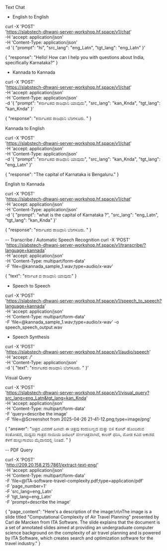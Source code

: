 Text Chat

- English to English

curl -X 'POST' \
  'https://slabstech-dhwani-server-workshop.hf.space/v1/chat' \
  -H 'accept: application/json' \
  -H 'Content-Type: application/json' \
  -d '{
  "prompt": "hi",
  "src_lang": "eng_Latn",
  "tgt_lang": "eng_Latn"
}'

{
  "response": "Hello! How can I help you with questions about India, specifically Karnataka?"
}


- Kannada to Kannada

curl -X 'POST' \
  'https://slabstech-dhwani-server-workshop.hf.space/v1/chat' \
  -H 'accept: application/json' \
  -H 'Content-Type: application/json' \
  -d '{
  "prompt": "ಕರ್ನಾಟಕದ ರಾಜಧಾನಿ ಯಾವುದು",
  "src_lang": "kan_Knda",
  "tgt_lang": "kan_Knda"
}'

{
  "response": "ಕರ್ನಾಟಕದ ರಾಜಧಾನಿ ಬೆಂಗಳೂರು. "
}

Kannada to English

curl -X 'POST' \
  'https://slabstech-dhwani-server-workshop.hf.space/v1/chat' \
  -H 'accept: application/json' \
  -H 'Content-Type: application/json' \
  -d '{
  "prompt": "ಕರ್ನಾಟಕದ ರಾಜಧಾನಿ ಯಾವುದು",
  "src_lang": "kan_Knda",
  "tgt_lang": "eng_Latn"
}'

{
  "response": "The capital of Karnataka is Bengaluru."
}


English to Kannada

curl -X 'POST' \
  'https://slabstech-dhwani-server-workshop.hf.space/v1/chat' \
  -H 'accept: application/json' \
  -H 'Content-Type: application/json' \
  -d '{
  "prompt": "what is the capital of Karnataka ?",
  "src_lang": "eng_Latn",
  "tgt_lang": "kan_Knda"
}'


{
  "response": "ಕರ್ನಾಟಕದ ರಾಜಧಾನಿ ಬೆಂಗಳೂರು. "
}



-- Transcribe  / Automatic Speech Recognition
curl -X 'POST' \
  'https://slabstech-dhwani-server-workshop.hf.space/v1/transcribe/?language=kannada' \
  -H 'accept: application/json' \
  -H 'Content-Type: multipart/form-data' \
  -F 'file=@kannada_sample_1.wav;type=audio/x-wav'

  {
  "text": "ಕರ್ನಾಟಕ ದ ರಾಜಧಾನಿ ಯಾವುದು"
}



- Speech to Speech

curl -X 'POST' \
  'https://slabstech-dhwani-server-workshop.hf.space/v1/speech_to_speech?language=kannada' \
  -H 'accept: application/json' \
  -H 'Content-Type: multipart/form-data' \
  -F 'file=@kannada_sample_1.wav;type=audio/x-wav' -o speech_speech_output.wav



- Speech Synthesis


curl -X 'POST' \
  'https://slabstech-dhwani-server-workshop.hf.space/v1/audio/speech' \
  -H 'accept: */*' \
  -H 'Content-Type: application/json' \
  -d '{
  "text": "ಕರ್ನಾಟಕದ ರಾಜಧಾನಿ ಬೆಂಗಳೂರು. "
}'


Visual Query

curl -X 'POST' \
  'https://slabstech-dhwani-server-workshop.hf.space/v1/visual_query?src_lang=eng_Latn&tgt_lang=kan_Knda' \
  -H 'accept: application/json' \
  -H 'Content-Type: multipart/form-data' \
  -F 'query=describe the image' \
  -F 'file=@Screenshot from 2025-04-26 21-41-12.png;type=image/png'


{
  "answer": "ಚಿತ್ರದ ವಿವರಣೆ ಹೀಗಿದೆಃ ಈ ಚಿತ್ರವು ಕಂದುಬಣ್ಣದ ಮತ್ತು ಬಿಳಿ ಕೋಟ್ ಹೊಂದಿರುವ ಸಂತೋಷದ, ಮಧ್ಯಮ ಗಾತ್ರದ ನಾಯಿಯ ಡಿಜಿಟಲ್ ವರ್ಣಚಿತ್ರವಾಗಿದೆ, ಕಾಲರ್ ಧರಿಸಿ, ಮೋಡ ಕವಿದ ಆಕಾಶದ ಕೆಳಗೆ ಹುಲ್ಲುಗಾವಲು ಮೈದಾನದಲ್ಲಿ ನಿಂತಿದೆ. "
}



--  PDF Query

curl -X 'POST' \
  'http://209.20.158.215:7861/extract-text-eng/' \
  -H 'accept: application/json' \
  -H 'Content-Type: multipart/form-data' \
  -F 'file=@ITA-software-travel-complexity.pdf;type=application/pdf' \
  -F 'page_number=1' \
  -F 'src_lang=eng_Latn' \
  -F 'tgt_lang=eng_Latn' \
  -F 'prompt=describe the image'


  {
  "page_content": "Here's a description of the image:\n\nThe image is a slide titled \"Computational Complexity of Air Travel Planning\" presented by Carl de Marcken from ITA Software. The slide explains that the document is a set of annotated slides aimed at providing an undergraduate computer science background on the complexity of air travel planning and is powered by ITA Software, which creates search and optimization software for the travel industry."
}